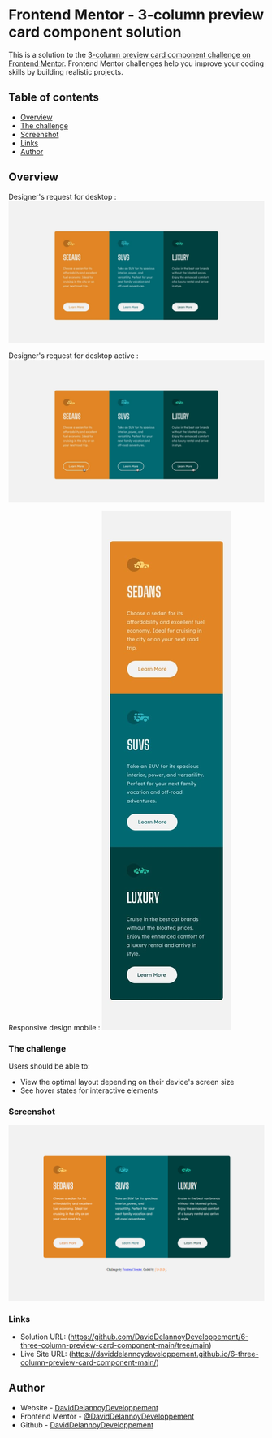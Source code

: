 # Frontend Mentor - 3-column preview card component solution

This is a solution to the [3-column preview card component challenge on Frontend Mentor](https://www.frontendmentor.io/challenges/3column-preview-card-component-pH92eAR2-). Frontend Mentor challenges help you improve your coding skills by building realistic projects.

## Table of contents

- [Overview](#overview)
- [The challenge](#the-challenge)
- [Screenshot](#screenshot)
- [Links](#links)
- [Author](#author)

## Overview

Designer's request for desktop :
![](./design/desktop-design.jpg)

Designer's request for desktop active :
![](./design/active-states.jpg)

Responsive design mobile :
![](./design/mobile-design.jpg)

### The challenge

Users should be able to:

- View the optimal layout depending on their device's screen size
- See hover states for interactive elements

### Screenshot

![](./design/screenshot-6.png)

### Links

- Solution URL: (https://github.com/DavidDelannoyDeveloppement/6-three-column-preview-card-component-main/tree/main)
- Live Site URL: (https://daviddelannoydeveloppement.github.io/6-three-column-preview-card-component-main/)

## Author

- Website - [DavidDelannoyDeveloppement](https://daviddelannoydeveloppement.github.io/DDD/index.html)
- Frontend Mentor - [@DavidDelannoyDeveloppement](https://www.frontendmentor.io/profile/DavidDelannoyDeveloppement)
- Github - [DavidDelannoyDeveloppement](https://github.com/DavidDelannoyDeveloppement)
